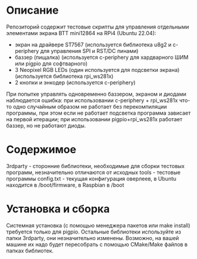 # Описание
Репозиторий содержит тестовые скрипты для управления отдельными элементами экрана BTT mini12864 на RPi4 (Ubuntu 22.04):
- экран на драйвере ST7567 (используется библиотека u8g2 и c-periphery для управления SPI и RST/DC пинами)
- баззер (пищалка) (используется c-periphery для хардварного ШИМ или pigpio для софтварного)
- 3 Neopixel RGB LEDs (один используется для подсветки экрана) (используется библиотека rpi_ws281x)
- 2 кнопки и энкодер (используется c-periphery)

При попытке управлять одновременно баззером, экраном и диодами наблюдается ошибка: при использовании c-periphery + rpi_ws281x что-то одно случайным образом не работает без перекомпиляции программы, при этом если не работает подсветка программа зависает на первой итерации; при использовании pigpio+rpi_ws281x работает баззер, но не работают диоды.

# Содержимое
3rdparty - сторонние библиотеки, необходимые для сборки тестовых программ, незначительно отличаются от исходных
tools - тестовые программы
config.txt - текущая конфигурация оверлеев, в Ubuntu находится в /boot/firmware, в Raspbian в /boot

# Установка и сборка
Системная установка (с помощью менеджера пакетов или make install) требуется только для pigpio. Остальные библиотеки используйте из папки 3rdparty, они незначительно изменены. Возможно, на вашей машине их надо будет пересобрать с помощью CMake/Make файлов в папках библиотек.
